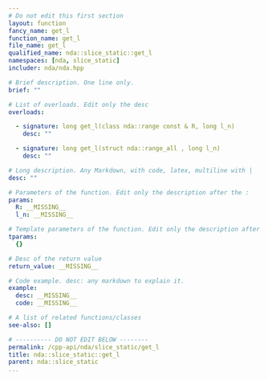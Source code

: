 ```yaml
---
# Do not edit this first section
layout: function
fancy_name: get_l
function_name: get_l
file_name: get_l
qualified_name: nda::slice_static::get_l
namespaces: [nda, slice_static]
includer: nda/nda.hpp

# Brief description. One line only.
brief: ""

# List of overloads. Edit only the desc
overloads:

  - signature: long get_l(class nda::range const & R, long l_n)
    desc: ""

  - signature: long get_l(struct nda::range_all , long l_n)
    desc: ""

# Long description. Any Markdown, with code, latex, multiline with |
desc: ""

# Parameters of the function. Edit only the description after the :
params:
  R: __MISSING__
  l_n: __MISSING__

# Template parameters of the function. Edit only the description after the :
tparams:
  {}

# Desc of the return value
return_value: __MISSING__

# Code example. desc: any markdown to explain it.
example:
  desc: __MISSING__
  code: __MISSING__

# A list of related functions/classes
see-also: []

# ---------- DO NOT EDIT BELOW --------
permalink: /cpp-api/nda/slice_static/get_l
title: nda::slice_static::get_l
parent: nda::slice_static
...
```



